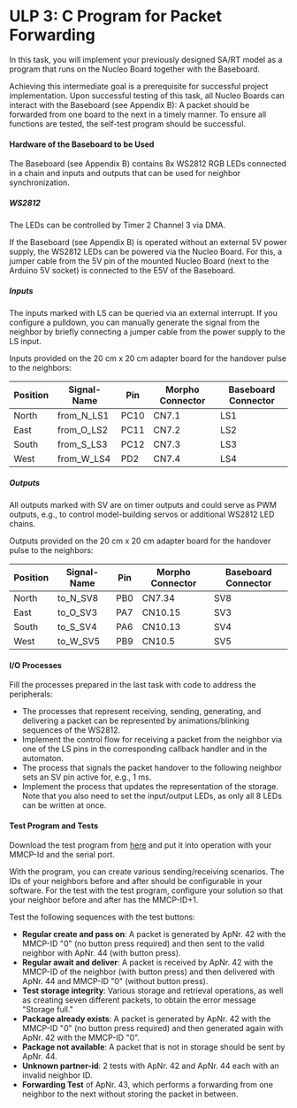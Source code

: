 # ULP 3: C Program for Packet Forwarding

In this task, you will implement your previously designed SA/RT model as a program that runs on the Nucleo Board together with the Baseboard.

Achieving this intermediate goal is a prerequisite for successful project implementation. Upon successful testing of this task, all Nucleo Boards can interact with the Baseboard (see Appendix B): A packet should be forwarded from one board to the next in a timely manner. To ensure all functions are tested, the self-test program should be successful.

#### Hardware of the Baseboard to be Used

The Baseboard (see Appendix B) contains 8x WS2812 RGB LEDs connected in a chain and inputs and outputs that can be used for neighbor synchronization.

##### WS2812

The LEDs can be controlled by Timer 2 Channel 3 via DMA.

If the Baseboard (see Appendix B) is operated without an external 5V power supply, the WS2812 LEDs can be powered via the Nucleo Board. For this, a jumper cable from the 5V pin of the mounted Nucleo Board (next to the Arduino 5V socket) is connected to the E5V of the Baseboard.

##### Inputs

The inputs marked with LS can be queried via an external interrupt. If you configure a pulldown, you can manually generate the signal from the neighbor by briefly connecting a jumper cable from the power supply to the LS input.

Inputs provided on the 20 cm x 20 cm adapter board for the handover pulse to the neighbors:

| Position | Signal-Name   | Pin | Morpho Connector | Baseboard Connector |
|----------|---------------|-----|------------------|----------------------|
| North    | from_N_LS1    | PC10| CN7.1            | LS1                  |
| East     | from_O_LS2    | PC11| CN7.2            | LS2                  |
| South    | from_S_LS3    | PC12| CN7.3            | LS3                  |
| West     | from_W_LS4    | PD2 | CN7.4            | LS4                  |

##### Outputs

All outputs marked with SV are on timer outputs and could serve as PWM outputs, e.g., to control model-building servos or additional WS2812 LED chains.

Outputs provided on the 20 cm x 20 cm adapter board for the handover pulse to the neighbors:

| Position | Signal-Name   | Pin | Morpho Connector | Baseboard Connector |
|----------|---------------|-----|------------------|----------------------|
| North    | to_N_SV8       | PB0 | CN7.34            | SV8                  |
| East     | to_O_SV3       | PA7 | CN10.15           | SV3                  |
| South    | to_S_SV4       | PA6 | CN10.13           | SV4                  |
| West     | to_W_SV5       | PB9 | CN10.5             | SV5                  |

#### I/O Processes

Fill the processes prepared in the last task with code to address the peripherals:

- The processes that represent receiving, sending, generating, and delivering a packet can be represented by animations/blinking sequences of the WS2812.
- Implement the control flow for receiving a packet from the neighbor via one of the LS pins in the corresponding callback handler and in the automaton.
- The process that signals the packet handover to the following neighbor sets an SV pin active for, e.g., 1 ms.
- Implement the process that updates the representation of the storage. Note that you also need to set the input/output LEDs, as only all 8 LEDs can be written at once.

#### Test Program and Tests

Download the test program from [here](https://github.com/Daenariz/es_ulp3/blob/master/ULP3_MMCP_v6_Tester.py) and put it into operation with your MMCP-Id and the serial port.

With the program, you can create various sending/receiving scenarios. The IDs of your neighbors before and after should be configurable in your software. For the test with the test program, configure your solution so that your neighbor before and after has the MMCP-ID+1.

Test the following sequences with the test buttons:

- **Regular create and pass on**: A packet is generated by ApNr. 42 with the MMCP-ID "0" (no button press required) and then sent to the valid neighbor with ApNr. 44 (with button press).
- **Regular await and deliver**: A packet is received by ApNr. 42 with the MMCP-ID of the neighbor (with button press) and then delivered with ApNr. 44 and MMCP-ID "0" (without button press).
- **Test storage integrity**: Various storage and retrieval operations, as well as creating seven different packets, to obtain the error message "Storage full."
- **Package already exists**: A packet is generated by ApNr. 42 with the MMCP-ID "0" (no button press required) and then generated again with ApNr. 42 with the MMCP-ID "0".
- **Package not available**: A packet that is not in storage should be sent by ApNr. 44.
- **Unknown partner-id**: 2 tests with ApNr. 42 and ApNr. 44 each with an invalid neighbor ID.
- **Forwarding Test** of ApNr. 43, which performs a forwarding from one neighbor to the next without storing the packet in between.
